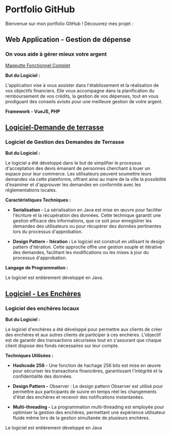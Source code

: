 # Portfolio GitHub

Bienvenue sur mon portfolio GitHub ! Découvrez mes projet :

## Web Application - Gestion de dépense
### On vous aide à gérer mieux votre argent

[Maqeutte Fonctionnel Complet](https://www.figma.com/file/ijPGKokfUxJ064G1LNCnz8/Maquette-Final?type=design&node-id=0%3A1&mode=design&t=eSzEY6DlF98F9h4q-1)

**But du Logiciel :**

L'application vise à vous assister dans l'établissement et la réalisation de vos objectifs financiers. Elle vous accompagne dans la planification du remboursement de vos crédits, la gestion de vos dépenses, tout en vous prodiguant des conseils avisés pour une meilleure gestion de votre argent.

**Framework - VueJS, PHP**

## [Logiciel-Demande de terrasse](https://github.com/amartuvshinpurevbaatar/Portfolio/tree/11332b3c41464a41356289eb14854f0b93461601/Logiciel_Demande_Terasse)
### Logiciel de Gestion des Demandes de Terrasse

**But du Logiciel :**

Le logiciel a été développé dans le but de simplifier le processus d'acceptation des devis émanant de personnes cherchant à louer un espace pour leur commerce. Les utilisateurs peuvent soumettre leurs demandes via cette plateforme, offrant ainsi au maire de la ville la possibilité d'examiner et d'approuver les demandes en conformité avec les réglementations locales.

**Caractéristiques Techniques :**

- **Serialisation -** La sérialisation en Java est mise en œuvre pour faciliter l'écriture et la récupération des données. Cette technique garantit une gestion efficace des informations, que ce soit pour enregistrer les demandes des utilisateurs ou pour récupérer des données pertinentes lors du processus d'approbation.

- **Design Pattern - Itération :** Le logiciel est construit en utilisant le design pattern d'itération. Cette approche offre une gestion souple et itérative des demandes, facilitant les modifications ou les mises à jour du processus d'approbation.

**Langage de Programmation :**

Le logiciel est entièrement développé en Java.

## [Logiciel - Les Enchères](https://github.com/amartuvshinpurevbaatar/Portfolio/tree/9991934f7ce9554650c04213a412fa2b649625dd/Les_encheres)
### Logiciel des enchères locaux

**But du Logiciel :**

Le logiciel d'enchères a été développé pour permettre aux clients de créer des enchères et aux autres clients de participer à ces enchères. L'objectif est de garantir des transactions sécurisées tout en s'assurant que chaque client dispose des fonds nécessaires sur leur compte.

**Techniques Utilisées :**

- **Hashcode 256 -** Une fonction de hachage 256 bits est mise en œuvre pour sécuriser les transactions financières, garantissant l'intégrité et la confidentialité des données.

- **Design Pattern -** Observer : Le design pattern Observer est utilisé pour permettre aux participants de suivre en temps réel les changements d'état des enchères et recevoir des notifications instantanées.

- **Multi-threading -** La programmation multi-threading est employée pour optimiser la gestion des enchères, permettant une expérience utilisateur fluide même lors de la gestion simultanée de plusieurs enchères.

Le logiciel est entièrement développé en Java
